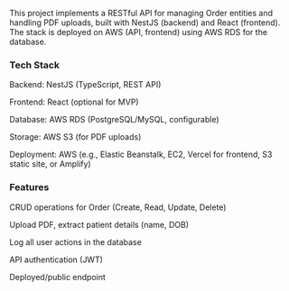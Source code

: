 This project implements a RESTful API for managing Order entities and handling PDF uploads, built with NestJS (backend) and React (frontend). The stack is deployed on AWS (API, frontend) using AWS RDS for the database.

### Tech Stack

Backend: NestJS (TypeScript, REST API)

Frontend: React (optional for MVP)

Database: AWS RDS (PostgreSQL/MySQL, configurable)

Storage: AWS S3 (for PDF uploads)

Deployment: AWS (e.g., Elastic Beanstalk, EC2, Vercel for frontend, S3 static site, or Amplify)

### Features

CRUD operations for Order (Create, Read, Update, Delete)

Upload PDF, extract patient details (name, DOB)

Log all user actions in the database

API authentication (JWT)

Deployed/public endpoint
